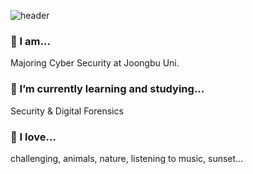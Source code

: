 ![header](https://capsule-render.vercel.app/api?type=Cylinder&color=gradient&text=Welcome%20to%20YK's%20Github😺&animation=scaleIn&fontColor=ffffff&fontSize=50)

### 🔭 I am...
Majoring Cyber Security at Joongbu Uni. 
### 🌱 I’m currently learning and studying...
Security & Digital Forensics
### 💓 I love...
challenging, animals, nature, listening to music, sunset...
